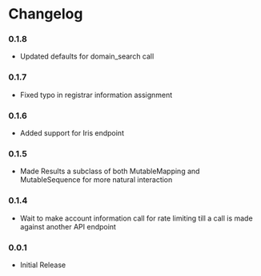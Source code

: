 Changelog
=========
### 0.1.8
- Updated defaults for domain_search call

### 0.1.7
- Fixed typo in registrar information assignment

### 0.1.6
- Added support for Iris endpoint

### 0.1.5
- Made Results a subclass of both MutableMapping and MutableSequence for more natural interaction

### 0.1.4
- Wait to make account information call for rate limiting till a call is made against another API endpoint

### 0.0.1
- Initial Release

